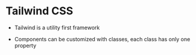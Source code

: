 # Tailwind CSS

- Tailwind is a utility first framework

* Components can be customized with classes, each class has only one property

